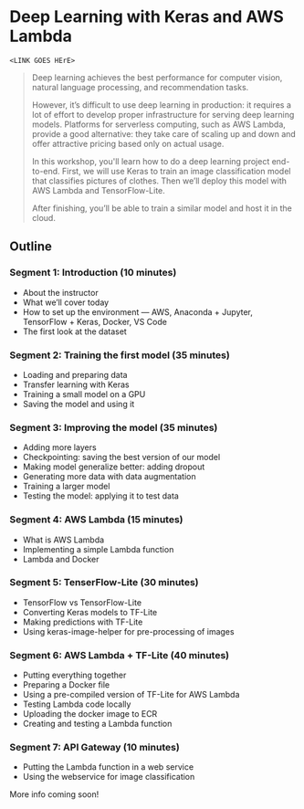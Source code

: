 # Deep Learning with Keras and AWS Lambda

`<LINK GOES HErE>`

> Deep learning achieves the best performance for computer vision, natural language processing, and recommendation tasks.
> 
> However, it’s difficult to use deep learning in production: it requires a lot of effort to develop proper infrastructure for serving deep learning models. Platforms for serverless computing, such as AWS Lambda, provide a good alternative: they take care of scaling up and down and offer attractive pricing based only on actual usage.
> 
> In this workshop, you'll learn how to do a deep learning project end-to-end. First, we will use Keras to train an image classification model that classifies pictures of clothes. Then we’ll deploy this model with AWS Lambda and TensorFlow-Lite.
>
> After finishing, you’ll be able to train a similar model and host it in the cloud. 


## Outline

### Segment 1: Introduction (10 minutes)

* About the instructor
* What we’ll cover today
* How to set up the environment — AWS, Anaconda + Jupyter, TensorFlow + Keras, Docker, VS Code
* The first look at the dataset

### Segment 2: Training the first model (35 minutes)

* Loading and preparing data
* Transfer learning with Keras
* Training a small model on a GPU
* Saving the model and using it

### Segment 3: Improving the model (35 minutes)

* Adding more layers
* Checkpointing: saving the best version of our model
* Making model generalize better: adding dropout
* Generating more data with data augmentation
* Training a larger model
* Testing the model: applying it to test data

### Segment 4: AWS Lambda (15 minutes)

* What is AWS Lambda
* Implementing a simple Lambda function
* Lambda and Docker 

### Segment 5: TenserFlow-Lite (30 minutes)

* TensorFlow vs TensorFlow-Lite
* Converting Keras models to TF-Lite
* Making predictions with TF-Lite
* Using keras-image-helper for pre-processing of images

### Segment 6: AWS Lambda + TF-Lite (40 minutes)

* Putting everything together
* Preparing a Docker file 
* Using a pre-compiled version of TF-Lite for AWS Lambda
* Testing Lambda code locally
* Uploading the docker image to ECR 
* Creating and testing a Lambda function
  
### Segment 7: API Gateway (10 minutes)

* Putting the Lambda function in a web service
* Using the webservice for image classification


More info coming soon!
